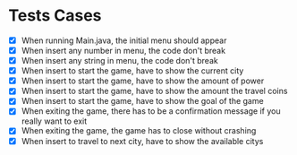 # Tests Cases

- [x] When running Main.java, the initial menu should appear
- [x] When insert any number in menu, the code don't break
- [x] When insert any string in menu, the code don't break
- [x] When insert to start the game, have to show the current city
- [x] When insert to start the game, have to show the amount of power
- [x] When insert to start the game, have to show the amount the travel coins
- [x] When insert to start the game, have to show the goal of the game
- [x] When exiting the game, there has to be a confirmation message if you really want to exit
- [x] When exiting the game, the game has to close without crashing
- [x] When insert to travel to next city, have to show the available citys